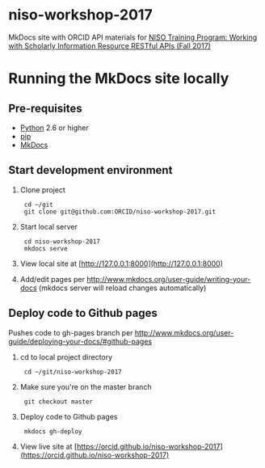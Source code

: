 # niso-workshop-2017
MkDocs site with ORCID API materials for [NISO Training Program: Working with Scholarly Information Resource RESTful APIs (Fall 2017)](http://www.niso.org/news/events/2017/working_scholarly_restful_apis/)

# Running the MkDocs site locally
## Pre-requisites
* [Python](https://www.python.org) 2.6 or higher
* [pip](http://pip.readthedocs.io/en/stable/installing/)
* [MkDocs](http://www.mkdocs.org/#installation)

## Start development environment
1. Clone project

        cd ~/git
        git clone git@github.com:ORCID/niso-workshop-2017.git
  
2. Start local server

        cd niso-workshop-2017
        mkdocs serve

3. View local site at [http://127.0.0.1:8000](http://127.0.0.1:8000)
4. Add/edit pages per http://www.mkdocs.org/user-guide/writing-your-docs (mkdocs server will reload changes automatically)

## Deploy code to Github pages
Pushes code to gh-pages branch per http://www.mkdocs.org/user-guide/deploying-your-docs/#github-pages

1. cd to local project directory

        cd ~/git/niso-workshop-2017
  
2. Make sure you're on the master branch

        git checkout master

2. Deploy code to Github pages

        mkdocs gh-deploy

3. View live site at [https://orcid.github.io/niso-workshop-2017](https://orcid.github.io/niso-workshop-2017)
